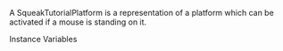 A SqueakTutorialPlatform is a representation of a platform which can be activated if a mouse is standing on it.

Instance Variables
